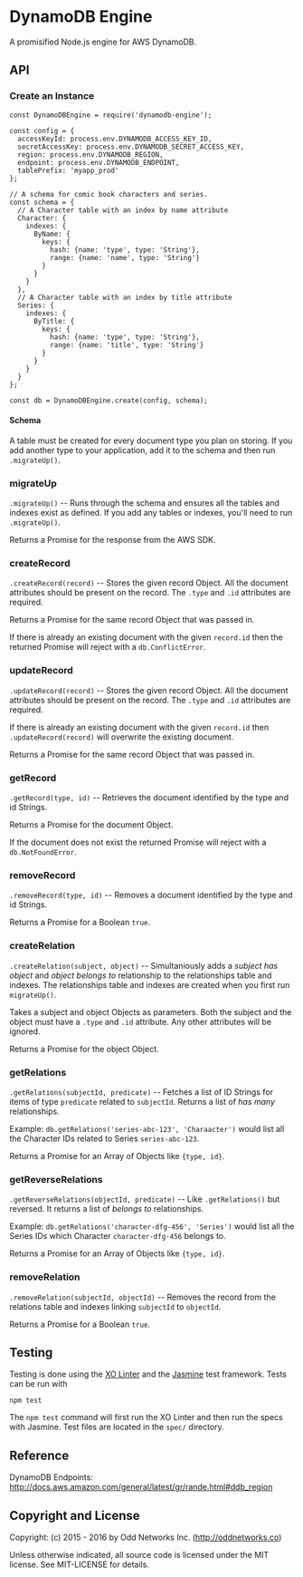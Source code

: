 DynamoDB Engine
===============
A promisified Node.js engine for AWS DynamoDB.

API
---
### Create an Instance
```JS
const DynamoDBEngine = require('dynamodb-engine');

const config = {
  accessKeyId: process.env.DYNAMODB_ACCESS_KEY_ID,
  secretAccessKey: process.env.DYNAMODB_SECRET_ACCESS_KEY,
  region: process.env.DYNAMODB_REGION,
  endpoint: process.env.DYNAMODB_ENDPOINT,
  tablePrefix: 'myapp_prod'
};

// A schema for comic book characters and series.
const schema = {
  // A Character table with an index by name attribute
  Character: {
    indexes: {
      ByName: {
        keys: {
          hash: {name: 'type', type: 'String'},
          range: {name: 'name', type: 'String'}
        }
      }
    }
  },
  // A Character table with an index by title attribute
  Series: {
    indexes: {
      ByTitle: {
        keys: {
          hash: {name: 'type', type: 'String'},
          range: {name: 'title', type: 'String'}
        }
      }
    }
  }
};

const db = DynamoDBEngine.create(config, schema);
```

#### Schema
A table must be created for every document type you plan on storing. If you add another type to your application, add it to the schema and then run `.migrateUp()`.

### migrateUp
`.migrateUp()` -- Runs through the schema and ensures all the tables and indexes exist as defined. If you add any tables or indexes, you'll need to run `.migrateUp()`.

Returns a Promise for the response from the AWS SDK.

### createRecord
`.createRecord(record)` -- Stores the given record Object. All the document attributes should be present on the record. The `.type` and `.id` attributes are required.

Returns a Promise for the same record Object that was passed in.

If there is already an existing document with the given `record.id` then the returned Promise will reject with a `db.ConflictError`.

### updateRecord
`.updateRecord(record)` -- Stores the given record Object. All the document attributes should be present on the record. The `.type` and `.id` attributes are required.

If there is already an existing document with the given `record.id` then `.updateRecord(record)` will overwrite the existing document.

Returns a Promise for the same record Object that was passed in.

### getRecord
`.getRecord(type, id)` -- Retrieves the document identified by the type and id Strings.

Returns a Promise for the document Object.

If the document does not exist the returned Promise will reject with a `db.NotFoundError`.

### removeRecord
`.removeRecord(type, id)` -- Removes a document identified by the type and id Strings.

Returns a Promise for a Boolean `true`.

### createRelation
`.createRelation(subject, object)` -- Simultaniously adds a *subject has object* and *object belongs to* relationship to the relationships table and indexes. The relationships table and indexes are created when you first run `migrateUp()`.

Takes a subject and object Objects as parameters. Both the subject and the object must have a `.type` and `.id` attribute. Any other attributes will be ignored.

Returns a Promise for the object Object.

### getRelations
`.getRelations(subjectId, predicate)` -- Fetches a list of ID Strings for items of type `predicate` related to `subjectId`. Returns a list of *has many* relationships.

Example: `db.getRelations('series-abc-123', 'Charaacter')` would list all the Character IDs related to Series `series-abc-123`.

Returns a Promise for an Array of Objects like `{type, id}`.

### getReverseRelations
`.getReverseRelations(objectId, predicate)` -- Like `.getRelations()` but reversed. It returns a list of *belongs to* relationships.

Example: `db.getRelations('character-dfg-456', 'Series')` would list all the Series IDs which Character `character-dfg-456` belongs to.

Returns a Promise for an Array of Objects like `{type, id}`.

### removeRelation
`.removeRelation(subjectId, objectId)` -- Removes the record from the relations table and indexes linking `subjectId` to `objectId`.

Returns a Promise for a Boolean `true`.

Testing
-------
Testing is done using the [XO Linter](https://github.com/sindresorhus/xo) and the [Jasmine](http://jasmine.github.io/) test framework. Tests can be run with

    npm test

The `npm test` command will first run the XO Linter and then run the specs with Jasmine. Test files are located in the `spec/` directory.

Reference
---------
DynamoDB Endpoints: http://docs.aws.amazon.com/general/latest/gr/rande.html#ddb_region

Copyright and License
---------------------
Copyright: (c) 2015 - 2016 by Odd Networks Inc. (http://oddnetworks.co)

Unless otherwise indicated, all source code is licensed under the MIT license. See MIT-LICENSE for details.

